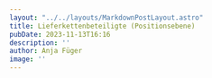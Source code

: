 ```yaml
---
layout: "../../layouts/MarkdownPostLayout.astro"
title: Lieferkettenbeteiligte (Positionsebene) 
pubDate: 2023-11-13T16:16
description: ''
author: Anja Füger
image: ''
---
```


